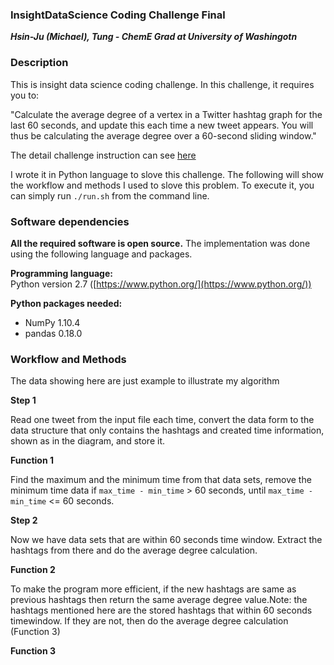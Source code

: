### InsightDataScience Coding Challenge Final
***Hsin-Ju (Michael), Tung - ChemE Grad at University of Washingotn***

### Description

This is insight data science coding challenge. In this challenge, it requires you to:

"Calculate the average degree of a vertex in a Twitter hashtag graph for the last 60 seconds, and update this each time a new tweet appears.  You will thus be calculating the average degree over a 60-second sliding window."

The detail challenge instruction can see [here][1]

I wrote it in Python language to slove this challenge. The following will show the workflow and methods I used to slove this problem. To execute it, you can simply run `./run.sh` from the command line.


### Software dependencies

**All the required software is open source.**  The implementation was done using the following language and packages.

**Programming language:**   
Python version 2.7  ([https://www.python.org/](https://www.python.org/))

**Python packages needed:**
- NumPy 1.10.4
- pandas 0.18.0

### Workflow and Methods

The data showing here are just example to illustrate my algorithm


**Step 1** 

Read one tweet from the input file each time, convert the data form to the data structure that only contains the hashtags and created time information, shown as in the diagram, and store it. 

**Function 1** 

Find the maximum and the minimum time from that data sets, remove the minimum time data if `max_time - min_time` > 60 seconds, until `max_time - min_time` <= 60 seconds. 

 **Step 2** 

Now we have data sets that are within 60 seconds time window. Extract the hashtags from there and do the average degree calculation.


**Function 2** 

To make the program more efficient, if the new hashtags are same as previous hashtags then return the same average degree value.Note: the hashtags mentioned here are the stored hashtags that within 60 seconds timewindow. If they are not, then do the average degree calculation (Function 3)

**Function 3** 





[1]: https://github.com/hsintmike/InsightDataScience/blob/master/instruction.md "here"




